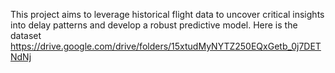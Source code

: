  This project aims to leverage historical flight data to uncover critical insights into delay patterns 
and develop a robust predictive model. Here is the dataset https://drive.google.com/drive/folders/15xtudMyNYTZ250EQxGetb_0j7DETNdNj
